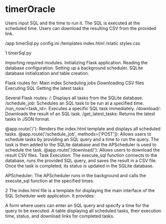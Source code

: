 # timerOracle
Users input SQL and the time to run it. The SQL is executed at the scheduled time. Users can download the resulting CSV from the provided link.


/app
  timerSql.py
  config.ini
  /templates
    index.html
  /static
    styles.css


1 timerSql.py 

Importing required modules.
Initializing Flask application.
Reading the database configuration.
Setting up a background scheduler.
SQLite database initialization and table creation.

Flask routes for:
Main index
Scheduling jobs
Downloading CSV files
Executing SQL
Getting the latest tasks

Several Flask routes:
/: Displays all tasks from the SQLite database.
/schedule_job: Schedules an SQL task to be run at a specified time.
/run_now/<task_id>: Executes a specific SQL task immediately.
/download/<filename>: Downloads the result of an SQL task.
/get_latest_tasks: Returns the latest tasks in JSON format.


@app.route('/'): Renders the index.html template and displays all scheduled tasks.
@app.route('/schedule_job', methods=['POST']): Allows users to schedule tasks by providing an SQL query and a time to run the query. The task is then added to the SQLite database and the APScheduler is used to schedule the task.
@app.route('/download/<filename>'): Allows users to download the result CSV files.
Task Execution: The execute_sql function connects to the database, runs the provided SQL query, and saves the result in a CSV file. Once the task is completed, its status is updated in the SQLite database.

APScheduler: The APScheduler runs in the background and calls the execute_sql function at the specified times.


2 The index.html file is a template for displaying the main interface of the SQL Scheduler web application. It provides:

A form where users can enter an SQL query and specify a time for the query to be executed.
A table displaying all scheduled tasks, their execution time, status, and download links for completed tasks.
